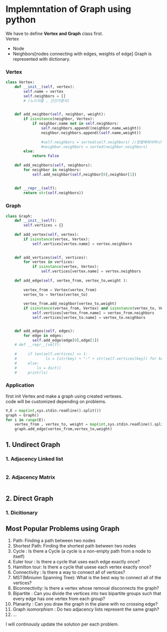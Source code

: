 # Implemntation of Graph using python
We have to define __Vertex and Graph__ class first.   
Vertex 
- Node 
- Neighbors[nodes connecting with edges, weights of edge]
Graph is represented with dictionary.   
### Vertex 
```python
class Vertex:
    def __init__(self, vertex):
        self.name = vertex
        self.neighbors = []
        # (노드이름 , 간선가중치)
        

    def add_neighbor(self, neighbor, weight):
        if isinstance(neighbor, Vertex):
            if neighbor.name not in self.neighbors:
                self.neighbors.append((neighbor.name,weight))
                neighbor.neighbors.append((self.name,weight))
                
                #self.neighbors = sorted(self.neighbors) //정렬해줘야하나?
                #neighbor.neighbors = sorted(neighbor.neighbors)
        else:
            return False
        
    def add_neighbors(self, neighbors):
        for neighbor in neighbors:
            self.add_neighbor(self,neighbor[0],neighbor[1])
            
        
    def __repr__(self):
        return str(self.neighbors))
```
### Graph
```python
class Graph:
    def __init__(self):
        self.vertices = {}
    
    def add_vertex(self, vertex):
        if isinstance(vertex, Vertex):
            self.vertices[vertex.name] = vertex.neighbors

            
    def add_vertices(self, vertices):
        for vertex in vertices:
            if isinstance(vertex, Vertex):
                self.vertices[vertex.name] = vertex.neighbors
            
    def add_edge(self, vertex_from, vertex_to,weight ):
    
        vertex_from = Vertex(vertex_from)
        vertex_to = Vertex(vertex_to)
        
        vertex_from.add_neighbor(vertex_to,weight)
        if isinstance(vertex_from, Vertex) and isinstance(vertex_to, Vertex):
            self.vertices[vertex_from.name] = vertex_from.neighbors
            self.vertices[vertex_to.name] = vertex_to.neighbors


    def add_edges(self, edges):
        for edge in edges:
            self.add_edge(edge[0],edge[1])  
    # def __repr__(self):
         
    #     if len(self.vertices) >= 1:
    #             ls = [str(key) + ":" + str(self.vertices[key]) for key in self.vertices.keys()]  
    #     else:
    #         ls = dict()
    #     print(ls)

```

### Application
first init Vertex and make a graph using created vertexes.  
code will be customized depending on problems.

```python
V,E = map(int,sys.stdin.readline().split())
graph = Graph()
for i in range(E):
    vertex_from , vertex_to, weight = map(int,sys.stdin.readline().split())
    graph.add_edge(vertex_from,vertex_to,weight)


```


## 1. Undirect Graph
### 1. Adjacency Linked list
```python

```

### 2. Adjacency Matrix
```python

```

## 2. Direct Graph
### 1. Dicitionary 

## Most Popular Problems using Graph
1. Path: Finding a path between two nodes
2. Shortest Path: Finding the shortest path between two nodes 
3. Cycle : Is there a Cycle (a cycle is a non-empty path from a node to itself)
4. Euler tour : Is there a cycle that uses each edge exactly once?
5. Hamilton tour: Is there a cycle that usese each vertex exactly once?
6. Connectivity : Is there a way to connect all of vertices?
7. MST(Miniumn Spanning Tree): What is the best way to connect all of the vertices?
8. Biconnectivity: Is there a vertex whose removal disconnects the graph?
9. Bipartite : Can you divide the vertices into two bipartite groups such that every edge has one vertex from each group?
10. Planarity : Can you draw the graph in the plane with no crossing edge?
11. Graph isomorphism : Do two adjacency lists represent the same graph?
12. ...

I will continously update the solution per each problem.
